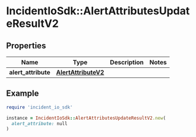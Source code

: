 # IncidentIoSdk::AlertAttributesUpdateResultV2

## Properties

| Name | Type | Description | Notes |
| ---- | ---- | ----------- | ----- |
| **alert_attribute** | [**AlertAttributeV2**](AlertAttributeV2.md) |  |  |

## Example

```ruby
require 'incident_io_sdk'

instance = IncidentIoSdk::AlertAttributesUpdateResultV2.new(
  alert_attribute: null
)
```

